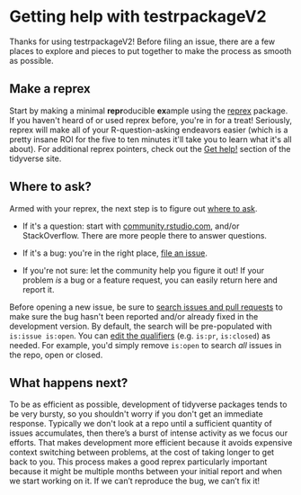 # Getting help with testrpackageV2

Thanks for using testrpackageV2!
Before filing an issue, there are a few places to explore and pieces to put together to make the process as smooth as possible.

## Make a reprex

Start by making a minimal **repr**oducible **ex**ample using the  [reprex](https://reprex.tidyverse.org/) package. 
If you haven't heard of or used reprex before, you're in for a treat! 
Seriously, reprex will make all of your R-question-asking endeavors easier (which is a pretty insane ROI for the five to ten minutes it'll take you to learn what it's all about). 
For additional reprex pointers, check out the [Get help!](https://www.tidyverse.org/help/) section of the tidyverse site.

## Where to ask?

Armed with your reprex, the next step is to figure out [where to ask](https://www.tidyverse.org/help/#where-to-ask). 

*   If it's a question: start with [community.rstudio.com](https://community.rstudio.com/), and/or StackOverflow. There are more people there to answer questions.  

*   If it's a bug: you're in the right place, [file an issue](https://github.com/ggrlab/testrpackageV2/issues/new).  
  
*   If you're not sure: let the community help you figure it out! 
    If your problem _is_ a bug or a feature request, you can easily return here and report it. 

Before opening a new issue, be sure to [search issues and pull requests](https://github.com/ggrlab/testrpackageV2/issues) to make sure the bug hasn't been reported and/or already fixed in the development version. 
By default, the search will be pre-populated with `is:issue is:open`. 
You can [edit the qualifiers](https://help.github.com/articles/searching-issues-and-pull-requests/)  (e.g. `is:pr`, `is:closed`) as needed. 
For example, you'd simply remove `is:open` to search _all_ issues in the repo, open or closed.

## What happens next?

To be as efficient as possible, development of tidyverse packages tends to be very bursty, so you shouldn't worry if you don't get an immediate response.
Typically we don't look at a repo until a sufficient quantity of issues accumulates, then there’s a burst of intense activity as we focus our efforts. 
That makes development more efficient because it avoids expensive context switching between problems, at the cost of taking longer to get back to you. 
This process makes a good reprex particularly important because it might be multiple months between your initial report and when we start working on it. 
If we can’t reproduce the bug, we can’t fix it!
